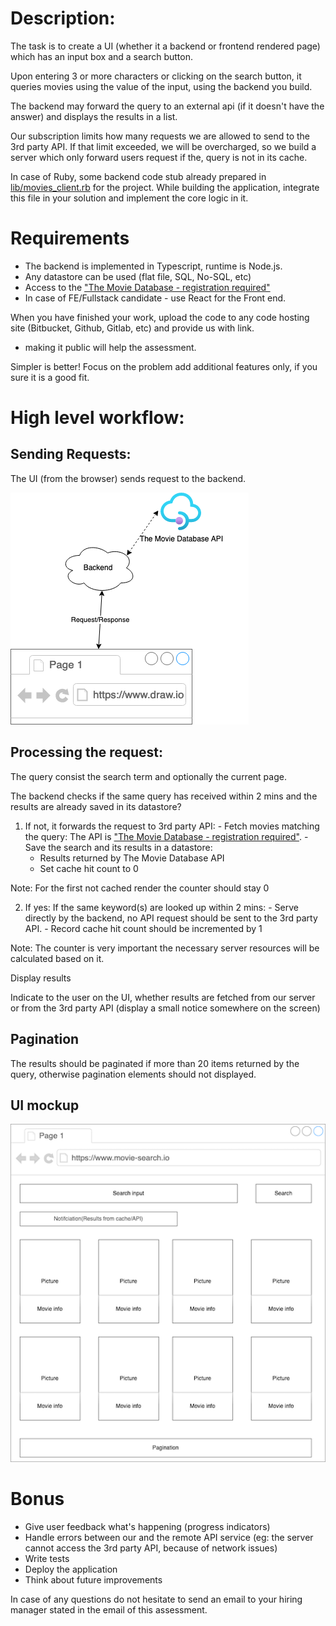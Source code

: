 # Description:
The task is to create a UI (whether it a backend or frontend rendered page) which has an input box and a search button.

Upon entering 3 or more characters or clicking on the search button, it queries movies using the value of the input, using the backend you build.

The backend may forward the query to an external api (if it doesn't have the answer) and displays the results in a list.

Our subscription limits how many requests we are allowed to send to the 3rd party API. If that limit exceeded, we will be overcharged, so we build a server which only forward users request if the,
query is not in its cache.

In case of Ruby, some backend code stub already prepared in [lib/movies_client.rb](./lib/movies_client.rb) for the project.
While building the application, integrate this file in your solution and implement the core logic in it.

# Requirements
- The backend is implemented in Typescript, runtime is Node.js.
- Any datastore can be used (flat file, SQL, No-SQL, etc)
- Access to the ["The Movie Database - registration required"](https://developers.themoviedb.org/3/search/search-movies)
- In case of FE/Fullstack candidate - use React for the Front end.

When you have finished your work, upload the code to any code hosting site (Bitbucket, Github, Gitlab, etc) and provide us with link.
- making it public will help the assessment.

Simpler is better! Focus on the problem add additional features only, if you sure it is a good fit.

# High level workflow:

## Sending Requests:
The UI (from the browser) sends request to the backend.

![Request Architecture](./architecture.png)

## Processing the request:
The query consist the search term and optionally the current page.

The backend checks if the same query has received within 2 mins and the results are already saved in its datastore?

  1. If not, it forwards the request to 3rd party API:
    - Fetch movies matching the query: The API is ["The Movie Database - registration required"](https://developers.themoviedb.org/3/search/search-movies).
    - Save the search and its results in a datastore:
      - Results returned by The Movie Database API
      - Set cache hit count to 0

Note: For the first not cached render the counter should stay 0

  2. If yes:
    If the same keyword(s) are looked up within 2 mins:
    - Serve directly by the backend, no API request should be sent to the 3rd party API.
    - Record cache hit count should be incremented by 1

Note: The counter is very important the necessary server resources will be calculated based on it.

Display results

Indicate to the user on the UI, whether results are fetched from our server or from the 3rd party API (display a small notice somewhere on the screen)

## Pagination
The results should be paginated if more than 20 items returned by the query, otherwise pagination elements should not displayed.

## UI mockup

![Mockup](./tech_assessment_mockup.png)

# Bonus
- Give user feedback what's happening (progress indicators)
- Handle errors between our and the remote API service (eg: the server cannot access the 3rd party API, because of network issues)
- Write tests
- Deploy the application
- Think about future improvements

In case of any questions do not hesitate to send an email to your hiring manager stated in the email of this assessment.
